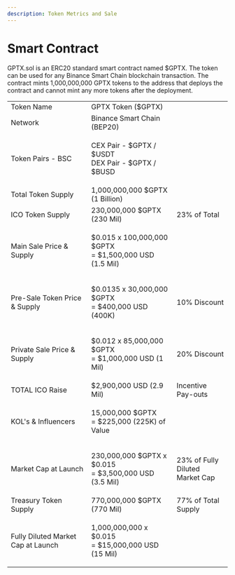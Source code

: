 ```yaml
---
description: Token Metrics and Sale
---
```


# Smart Contract

GPTX.sol is an ERC20 standard smart contract named $GPTX. The token can be used for any Binance Smart Chain blockchain transaction. The contract mints 1,000,000,000 GPTX tokens to the address that deploys the contract and cannot mint any more tokens after the deployment.

|                                    |                                                                 |                                            |
| ---------------------------------- | --------------------------------------------------------------- | ------------------------------------------ |
| Token Name                         | GPTX Token ($GPTX)                                              |                                            |
| Network                            | Binance Smart Chain (BEP20)                                     |                                            |
| Token Pairs - BSC                  | <p>CEX Pair - $GPTX / $USDT<br>DEX Pair - $GPTX / $BUSD</p>     |                                            |
| Total Token Supply                 | 1,000,000,000 $GPTX             (1 Billion)                     |                                            |
| ICO Token Supply                   | 230,000,000 $GPTX (230 Mil)                                     | 23% of Total                               |
| Main Sale  Price & Supply          | <p>$0.015 x 100,000,000 $GPTX<br>= $1,500,000 USD (1.5 Mil)</p> |                                            |
| Pre-Sale Token Price & Supply      | <p>$0.0135 x 30,000,000 $GPTX<br>= $400,000 USD (400K)</p>      | 10% Discount                               |
| Private Sale Price & Supply        | <p>$0.012 x 85,000,000 $GPTX<br>= $1,000,000 USD (1 Mil)</p>    | 20% Discount                               |
| TOTAL ICO Raise                    | $2,900,000 USD (2.9 Mil)                                        | Incentive Pay-outs                         |
| KOL's & Influencers                | <p>15,000,000 $GPTX<br>= $225,000 (225K) of Value</p>           |                                            |
| Market Cap at Launch               | <p>230,000,000 $GPTX x $0.015<br>= $3,500,000 USD (3.5 Mil)</p> | <p>23% of Fully Diluted <br>Market Cap</p> |
| Treasury Token Supply              | 770,000,000 $GPTX (770 Mil)                                     | 77% of Total Supply                        |
| Fully Diluted Market Cap at Launch | <p>1,000,000,000 x $0.015<br>= $15,000,000 USD (15 Mil)</p>     |                                            |
